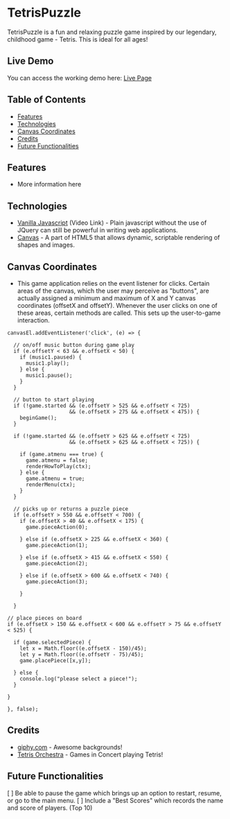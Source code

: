 # TetrisPuzzle
TetrisPuzzle is a fun and relaxing puzzle game inspired by our legendary, childhood game - Tetris. This is ideal for all ages!

## Live Demo
You can access the working demo here:
[Live Page](https://adobofrenzy.github.io/TetrisPuzzle/)

## Table of Contents
  * [Features]()
  * [Technologies]()
  * [Canvas Coordinates]()
  * [Credits]()
  * [Future Functionalities]()


## Features
  * More information here

## Technologies
  * [Vanilla Javascript](https://www.youtube.com/watch?v=-OqZzV__hts) (Video Link) - Plain javascript without the use of JQuery can still be powerful in writing web applications.
  * [Canvas](https://en.wikipedia.org/wiki/Canvas_element) - A part of HTML5 that allows dynamic, scriptable rendering of shapes and images.

## Canvas Coordinates
  * This game application relies on the event listener for clicks. Certain areas of the canvas, which the user may perceive as   "buttons", are actually assigned a minimum and maximum of X and Y canvas coordinates (offsetX and offsetY). Whenever the user clicks on one of these areas, certain methods are called. This sets up the user-to-game interaction.

  ```JS
 canvasEl.addEventListener('click', (e) => {

    // on/off music button during game play
    if (e.offsetY < 63 && e.offsetX < 50) {
      if (music1.paused) {
        music1.play();
      } else {
        music1.pause();
      }
    }

    // button to start playing
    if (!game.started && (e.offsetY > 525 && e.offsetY < 725)
                      && (e.offsetX > 275 && e.offsetX < 475)) {
      beginGame();
    }

    if (!game.started && (e.offsetY > 625 && e.offsetY < 725)
                      && (e.offsetX > 625 && e.offsetX < 725)) {

      if (game.atmenu === true) {
        game.atmenu = false;
        renderHowToPlay(ctx);
      } else {
        game.atmenu = true;
        renderMenu(ctx);
      }
    }

    // picks up or returns a puzzle piece
    if (e.offsetY > 550 && e.offsetY < 700) {
      if (e.offsetX > 40 && e.offsetX < 175) {
        game.pieceAction(0);

      } else if (e.offsetX > 225 && e.offsetX < 360) {
        game.pieceAction(1);

      } else if (e.offsetX > 415 && e.offsetX < 550) {
        game.pieceAction(2);

      } else if (e.offsetX > 600 && e.offsetX < 740) {
        game.pieceAction(3);

      }

    }

// place pieces on board
  if (e.offsetX > 150 && e.offsetX < 600 && e.offsetY > 75 && e.offsetY < 525) {

    if (game.selectedPiece) {
      let x = Math.floor((e.offsetX - 150)/45);
      let y = Math.floor((e.offsetY - 75)/45);
      game.placePiece([x,y]);

    } else {
      console.log("please select a piece!");
    }

  }

  }, false);
  ```

## Credits

  * [giphy.com](https://giphy.com/gifs/animation-animated-gif-xTiTnxpQ3ghPiB2Hp6) - Awesome backgrounds!
  * [Tetris Orchestra](https://www.youtube.com/watch?v=wBmZAg8HxfY) - Games in Concert playing Tetris!

## Future Functionalities

[ ] Be able to pause the game which brings up an option to restart, resume, or go to the main menu.
[ ] Include a "Best Scores" which records the name and score of players. (Top 10)